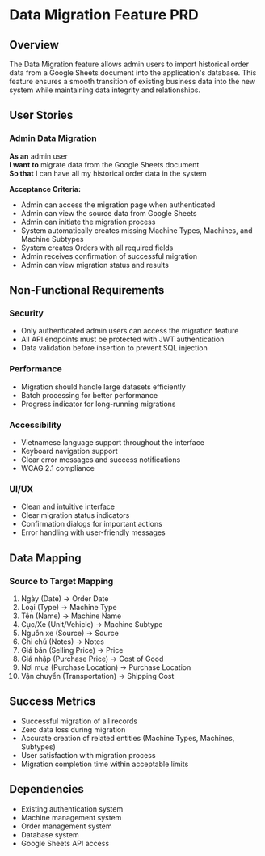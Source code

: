 # Data Migration Feature PRD

## Overview
The Data Migration feature allows admin users to import historical order data from a Google Sheets document into the application's database. This feature ensures a smooth transition of existing business data into the new system while maintaining data integrity and relationships.

## User Stories

### Admin Data Migration
**As an** admin user  
**I want to** migrate data from the Google Sheets document  
**So that** I can have all my historical order data in the system

**Acceptance Criteria:**
- Admin can access the migration page when authenticated
- Admin can view the source data from Google Sheets
- Admin can initiate the migration process
- System automatically creates missing Machine Types, Machines, and Machine Subtypes
- System creates Orders with all required fields
- Admin receives confirmation of successful migration
- Admin can view migration status and results

## Non-Functional Requirements

### Security
- Only authenticated admin users can access the migration feature
- All API endpoints must be protected with JWT authentication
- Data validation before insertion to prevent SQL injection

### Performance
- Migration should handle large datasets efficiently
- Batch processing for better performance
- Progress indicator for long-running migrations

### Accessibility
- Vietnamese language support throughout the interface
- Keyboard navigation support
- Clear error messages and success notifications
- WCAG 2.1 compliance

### UI/UX
- Clean and intuitive interface
- Clear migration status indicators
- Confirmation dialogs for important actions
- Error handling with user-friendly messages

## Data Mapping

### Source to Target Mapping
1. Ngày (Date) → Order Date
2. Loại (Type) → Machine Type
3. Tên (Name) → Machine Name
4. Cục/Xe (Unit/Vehicle) → Machine Subtype
5. Nguồn xe (Source) → Source
6. Ghi chú (Notes) → Notes
7. Giá bán (Selling Price) → Price
8. Giá nhập (Purchase Price) → Cost of Good
9. Nơi mua (Purchase Location) → Purchase Location
10. Vận chuyển (Transportation) → Shipping Cost

## Success Metrics
- Successful migration of all records
- Zero data loss during migration
- Accurate creation of related entities (Machine Types, Machines, Subtypes)
- User satisfaction with migration process
- Migration completion time within acceptable limits

## Dependencies
- Existing authentication system
- Machine management system
- Order management system
- Database system
- Google Sheets API access 